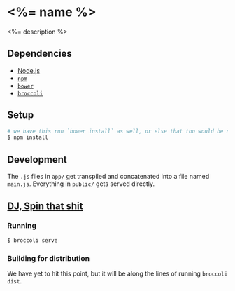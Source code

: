 # <%= name %>

<%= description %>


## Dependencies

- [Node.js](http://nodejs.org/)
- [`npm`](http://nodejs.org/)
- [`bower`](http://bower.io/)
- [`broccoli`](https://github.com/broccolijs/broccoli)


## Setup


```sh
# we have this run `bower install` as well, or else that too would be necessary
$ npm install
```


## Development

The `.js` files in `app/` get transpiled and concatenated into a file named `main.js`.
Everything in `public/` gets served directly.


## [DJ, Spin that shit](http://youtu.be/yx28m-M--4Q)

### Running

```sh
$ broccoli serve
```

### Building for distribution

We have yet to hit this point, but it will be along the lines of running `broccoli dist`.
